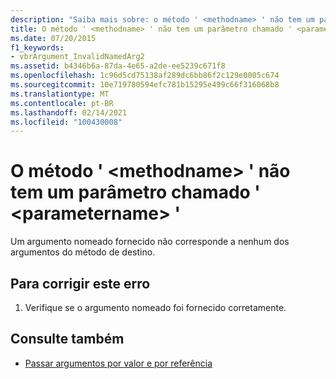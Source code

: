 ```yaml
---
description: "Saiba mais sobre: o método ' <methodname> ' não tem um parâmetro chamado ' <parametername> '"
title: O método ' <methodname> ' não tem um parâmetro chamado ' <parametername> '
ms.date: 07/20/2015
f1_keywords:
- vbrArgument_InvalidNamedArg2
ms.assetid: b4346b6a-87da-4e65-a2de-ee5239c671f8
ms.openlocfilehash: 1c96d5cd75138af289dc6bb86f2c129e0005c674
ms.sourcegitcommit: 10e719780594efc781b15295e499c66f316068b8
ms.translationtype: MT
ms.contentlocale: pt-BR
ms.lasthandoff: 02/14/2021
ms.locfileid: "100430008"
---
```

# <a name="method-methodname-has-no-parameter-named-parametername"></a>O método ' \<methodname> ' não tem um parâmetro chamado ' \<parametername> '

Um argumento nomeado fornecido não corresponde a nenhum dos argumentos do método de destino.  
  
## <a name="to-correct-this-error"></a>Para corrigir este erro  
  
1. Verifique se o argumento nomeado foi fornecido corretamente.  
  
## <a name="see-also"></a>Consulte também

- [Passar argumentos por valor e por referência](../programming-guide/language-features/procedures/passing-arguments-by-value-and-by-reference.md)
